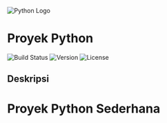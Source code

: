 ![Python Logo](https://upload.wikimedia.org/wikipedia/commons/c/c3/Python-logo-notext.svg)
# Proyek Python

![Build Status](https://img.shields.io/badge/build-passing-brightgreen)
![Version](https://img.shields.io/badge/version-3.13-blue)
![License](https://img.shields.io/badge/license-MIT-brightgreen)

## Deskripsi
# Proyek Python Sederhana 
